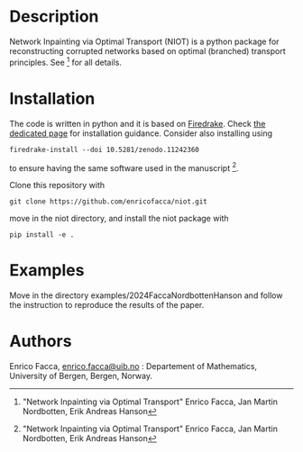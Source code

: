 # Description
Network Inpainting via Optimal Transport (NIOT) is a python package for reconstructing corrupted networks based on optimal (branched) transport principles. See [^1] for all details.

# Installation
The code is written in python and it is based on [Firedrake](https://www.firedrakeproject.org). Check [the dedicated page](https://www.firedrakeproject.org/download.html) for installation guidance. Consider also installing using
```
firedrake-install --doi 10.5281/zenodo.11242360
```
to ensure having the same software used in the manuscript [^1].


Clone this repository with
```
git clone https://github.com/enricofacca/niot.git
``` 
move in the niot directory, and install the niot package with
```
pip install -e .
```

# Examples
Move in the directory examples/2024FaccaNordbottenHanson and follow the instruction to reproduce the results of the paper.

# Authors
Enrico Facca, enrico.facca@uib.no : Departement of Mathematics, University of Bergen, Bergen, Norway.

[^1]:"Network Inpainting via Optimal Transport" Enrico Facca, Jan Martin Nordbotten, Erik Andreas Hanson